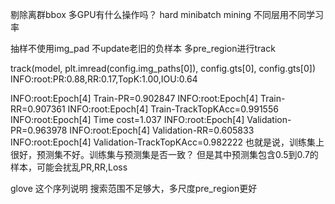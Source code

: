 剔除离群bbox
多GPU有什么操作吗？
hard minibatch mining
不同层用不同学习率

抽样不使用img_pad
不update老旧的负样本
多pre_region进行track



track(model, plt.imread(config.img_paths[0]), config.gts[0], config.gts[0])
INFO:root:PR:0.88,RR:0.17,TopK:1.00,IOU:0.64

INFO:root:Epoch[4] Train-PR=0.902847
INFO:root:Epoch[4] Train-RR=0.907361
INFO:root:Epoch[4] Train-TrackTopKAcc=0.991556
INFO:root:Epoch[4] Time cost=1.037
INFO:root:Epoch[4] Validation-PR=0.963978
INFO:root:Epoch[4] Validation-RR=0.605833
INFO:root:Epoch[4] Validation-TrackTopKAcc=0.982222
也就是说，训练集上很好，预测集不好。训练集与预测集是否一致？ 
但是其中预测集包含0.5到0.7的样本，可能会扰乱PR,RR,Loss


glove 这个序列说明 搜索范围不足够大，多尺度pre_region更好